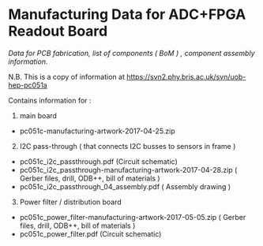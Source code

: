 Manufacturing Data for ADC+FPGA Readout Board
=============================================

_Data for PCB fabrication, list of components ( BoM ) , component assembly information._

N.B. This is a copy of information at https://svn2.phy.bris.ac.uk/svn/uob-hep-pc051a

Contains information for :

1) main board
* pc051c-manufacturing-artwork-2017-04-25.zip
2) I2C pass-through ( that connects I2C busses to sensors in frame )
* pc051c_i2c_passthrough.pdf (Circuit schematic)
* pc051c_i2c_passthrough-manufacturing-artwork-2017-04-28.zip ( Gerber files, drill, ODB++, bill of materials )
* pc051c_i2c_passthrough_04_assembly.pdf ( Assembly drawing )
3) Power filter / distribution board
* pc051c_power_filter-manufacturing-artwork-2017-05-05.zip ( Gerber files, drill, ODB++, bill of materials  )
* pc051c_power_filter.pdf (Circuit schematic)